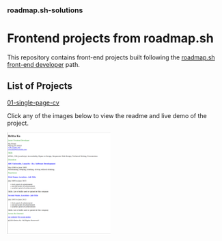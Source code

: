 ### roadmap.sh-solutions
# Frontend projects from roadmap.sh

This repository contains front-end projects built following the [roadmap.sh front-end developer](https://roadmap.sh/frontend?r=frontend-beginner) path.

## List of Projects
[01-single-page-cv](https://roadmap.sh/projects/single-page-cv)


Click any of the images below to view the readme and live demo of the project.

<p align="left">
  <a href='/Frontend Projects/01-single-page-cv/'>
    <img width="48%" src="./img/single-page-cv.png" alt="single page cv" />
  </a>
</p>
 
